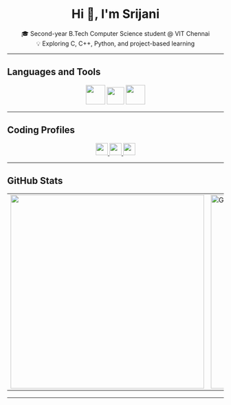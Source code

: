 <h1 align="center">Hi 👋, I'm Srijani</h1>

<p align="center">
🎓 Second-year B.Tech Computer Science student @ VIT Chennai <br>
💡 Exploring C, C++, Python, and project-based learning 
</p>

---
<!--
## Highlights  

- 🧠 Built ML models for [**Plant Disease Detection**](https://github.com/Srijani-Das07/Plant-Disease-Detection-and-Classification-Baseline-Models) (CNNs + ViTs)  
- 🍳 Created a [**C++ Recipe Recommendation System**](https://github.com/Srijani-Das07/Recipe-Recommendation-System)
- 🔊 Developed a [**Voice Notes Summarizer**](https://github.com/Srijani-Das07/Voice-Notes-Summarizer) using speech-to-text + NLP
- 🔗 Exploring **open-source contributions** 

---
-->
## Languages and Tools  

<p align="center">
  <img src="https://skillicons.dev/icons?i=c,cpp,python,git,github" height="45"/>
  <img src="https://cdn.jsdelivr.net/gh/devicons/devicon/icons/jupyter/jupyter-original.svg" width="40" height="40">
  <img src="https://skillicons.dev/icons?i=vscode" height="45"/>
</p>

---

## Coding Profiles  

<p align="center">
  <a href="https://leetcode.com/u/Srijani_Das07/" target="_blank" title="LeetCode">
    <img src="https://img.shields.io/badge/LeetCode-orange?style=for-the-badge&logo=leetcode&logoColor=black&labelColor=orange&color=black" height="28"/>
  </a>
  <a href="https://www.hackerrank.com/profile/srijani0107" target="_blank" title="HackerRank">
    <img src="https://img.shields.io/badge/HackerRank-2EC866?style=for-the-badge&logo=hackerrank&logoColor=white" height="28"/>
  </a>
  <a href="https://www.codechef.com/users/srijani_das01" target="_blank" title="CodeChef">
    <img src="https://img.shields.io/badge/CodeChef-5B4638?style=for-the-badge&logo=codechef&logoColor=white" height="28"/>
  </a>
</p>

---

## GitHub Stats  

<div align="center">

<table style="border-collapse: collapse; border: none;">
  <tr>
    <td style="border: none;">
      <img src="https://github-readme-stats.vercel.app/api?username=Srijani-Das07&show_icons=true&theme=neon&hide_border=false" width="450"/>
    </td>
    <td style="border: none;">
      <img src="https://github-readme-streak-stats.herokuapp.com/?user=Srijani-Das07&theme=neon&hide_border=false" width="450" alt="GitHub Streak" />
    </td>
  </tr>
</table>

</div>

---



















